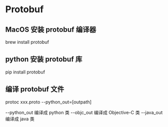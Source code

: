 # Protobuf 

## MacOS 安装 protobuf 编译器
brew install protobuf

## python 安装 protobuf 库
pip install protobuf

## 编译 protobuf 文件
protoc xxx.proto --python_out=[outpath]

--python_out        编译成 python 类
--objc_out          编译成 Objective-C 类
--java_out          编译成 java 类
